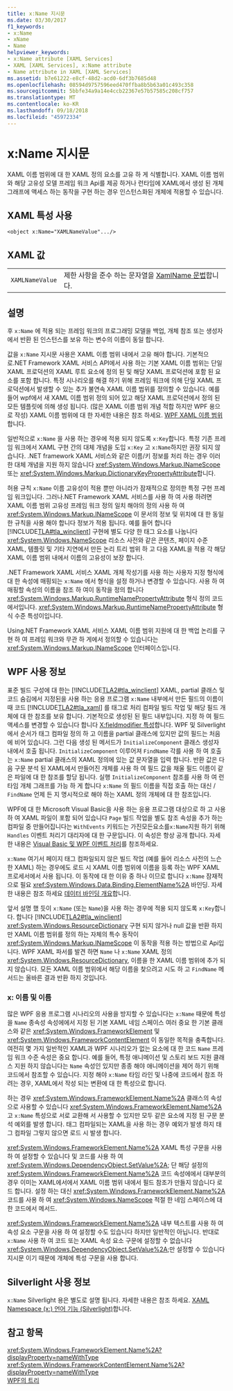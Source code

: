 ```yaml
---
title: x:Name 지시문
ms.date: 03/30/2017
f1_keywords:
- x:Name
- xName
- Name
helpviewer_keywords:
- x:Name attribute [XAML Services]
- XAML [XAML Services], x:Name attribute
- Name attribute in XAML [XAML Services]
ms.assetid: b7e61222-e8cf-48d2-acd0-6df3b7685d48
ms.openlocfilehash: 08594d9757596eed470ffba8b5b63a01c493c358
ms.sourcegitcommit: 5bbfe34a9a14e4ccb22367e57b57585c208cf757
ms.translationtype: MT
ms.contentlocale: ko-KR
ms.lasthandoff: 09/18/2018
ms.locfileid: "45972334"
---
```

# <a name="xname-directive"></a>x:Name 지시문
XAML 이름 범위에 대 한 XAML 정의 요소를 고유 하 게 식별합니다. XAML 이름 범위와 해당 고유성 모델 프레임 워크 Api를 제공 하거나 런타임에 XAML에서 생성 된 개체 그래프에 액세스 하는 동작을 구현 하는 경우 인스턴스화된 개체에 적용할 수 있습니다.  
  
## <a name="xaml-attribute-usage"></a>XAML 특성 사용  
  
```xaml  
<object x:Name="XAMLNameValue".../>  
```  
  
## <a name="xaml-values"></a>XAML 값  
  
|||  
|-|-|  
|`XAMLNameValue`|제한 사항을 준수 하는 문자열을 [XamlName 문법](../../../docs/framework/xaml-services/xamlname-grammar.md)합니다.|  
  
## <a name="remarks"></a>설명  
 후 `x:Name` 에 적용 되는 프레임 워크의 프로그래밍 모델을 백업, 개체 참조 또는 생성자에서 반환 된 인스턴스를 보유 하는 변수의 이름이 동일 합니다.  
  
 값을 `x:Name` 지시문 사용은 XAML 이름 범위 내에서 고유 해야 합니다. 기본적으로.NET Framework XAML 서비스 API에서 사용 하는 기본 XAML 이름 범위는 단일 XAML 프로덕션의 XAML 루트 요소에 정의 된 및 해당 XAML 프로덕션에 포함 된 요소를 포함 합니다. 특정 시나리오를 해결 하기 위해 프레임 워크에 의해 단일 XAML 프로덕션에서 발생할 수 있는 추가 불연속 XAML 이름 범위를 정의할 수 있습니다. 예를 들어 wpf에서 새 XAML 이름 범위 정의 되어 있고 해당 XAML 프로덕션에서 정의 된 모든 템플릿에 의해 생성 됩니다. (많은 XAML 이름 범위 개념 적합 하지만 WPF 용으로 작성) XAML 이름 범위에 대 한 자세한 내용은 참조 하세요. [WPF XAML 이름 범위](../../../docs/framework/wpf/advanced/wpf-xaml-namescopes.md)합니다.  
  
 일반적으로 `x:Name` 을 사용 하는 경우에 적용 되지 않도록 `x:Key`합니다. 특정 기존 프레임 워크에서 XAML 구현 간의 대체 개념을 도입 `x:Key` 고 `x:Name`하지만 권장 되지 않습니다. .NET framework XAML 서비스와 같은 이름/키 정보를 처리 하는 경우 이러한 대체 개념을 지원 하지 않습니다 <xref:System.Windows.Markup.INameScope> 또는 <xref:System.Windows.Markup.DictionaryKeyPropertyAttribute>합니다.  
  
 허용 규칙 `x:Name` 이름 고유성이 적용 뿐만 아니라가 잠재적으로 정의한 특정 구현 프레임 워크입니다. 그러나.NET Framework XAML 서비스를 사용 하 여 사용 하려면 XAML 이름 범위 고유성 프레임 워크 정의 일치 해야의 정의 사용 하 여 <xref:System.Windows.Markup.INameScope> 이 문서의 정보 및 위치에 대 한 동일한 규칙을 사용 해야 합니다 정보가 적용 됩니다. 예를 들어 합니다 [!INCLUDE[TLA#tla_winclient](../../../includes/tlasharptla-winclient-md.md)] 구현에 별도 다양 한 태그 요소를 나눕니다 <xref:System.Windows.NameScope> 리소스 사전와 같은 콘텐츠, 페이지 수준 XAML, 템플릿 및 기타 지연에서 만든 논리 트리 범위 하 고 다음 XAML을 적용 각 해당 XAML 이름 범위 내에서 이름의 고유성이 보장 합니다.  
  
 .NET Framework XAML 서비스 XAML 개체 작성기를 사용 하는 사용자 지정 형식에 대 한 속성에 매핑되는 `x:Name` 에서 형식을 설정 하거나 변경할 수 있습니다. 사용 하 여 매핑할 속성의 이름을 참조 하 여이 동작을 정의 합니다 <xref:System.Windows.Markup.RuntimeNamePropertyAttribute> 형식 정의 코드에서입니다.  <xref:System.Windows.Markup.RuntimeNamePropertyAttribute> 형식 수준 특성이입니다.  
  
 Using.NET Framework XAML 서비스 XAML 이름 범위 지원에 대 한 백업 논리를 구현 하 여 프레임 워크와 무관 하 게에서 정의할 수 있습니다는 <xref:System.Windows.Markup.INameScope> 인터페이스입니다.  
  
## <a name="wpf-usage-notes"></a>WPF 사용 정보  
 표준 빌드 구성에 대 한는 [!INCLUDE[TLA2#tla_winclient](../../../includes/tla2sharptla-winclient-md.md)] XAML, partial 클래스 및 코드 숨김에서 지정된을 사용 하는 응용 프로그램 `x:Name` 내부에서 만든 필드의 이름이 때 코드 [!INCLUDE[TLA2#tla_xaml](../../../includes/tla2sharptla-xaml-md.md)] 를 태그로 처리 컴파일 빌드 작업 및 해당 필드 개체에 대 한 참조를 보유 합니다. 기본적으로 생성된 된 필드 내부입니다. 지정 하 여 필드 액세스를 변경할 수 있습니다 합니다 [X:fieldmodifier 특성](../../../docs/framework/xaml-services/x-fieldmodifier-directive.md)합니다. WPF 및 Silverlight에서 순서가 태그 컴파일 정의 하 고 이름을 partial 클래스에 있지만 값의 필드는 처음에 비어 있습니다. 그런 다음 생성 된 메서드가 `InitializeComponent` 클래스 생성자 내에서 호출 됩니다. `InitializeComponent` 이루어져 `FindName` 각를 사용 하 여 호출는 `x:Name` partial 클래스의 XAML 정의에 있는 값 문자열을 입력 합니다. 반환 값은 다음 구문 분석 된 XAML에서 만들어진 개체를 사용 하 여 필드 값을 채울 필드 이름이 같은 파일에 대 한 참조를 할당 됩니다. 실행 `InitializeComponent` 참조를 사용 하 여 런타임 개체 그래프를 가능 하 게 합니다 `x:Name` 의 필드 이름을 직접 호출 하는 대신 / `FindName` 언제 든 지 명시적으로 해야 하는 XAML 정의 개체에 대 한 참조입니다.  
  
 WPF에 대 한 Microsoft Visual Basic을 사용 하는 응용 프로그램 대상으로 하 고 사용 하 여 XAML 파일이 포함 되어 있습니다 `Page` 빌드 작업을 별도 참조 속성을 추가 하는 컴파일 중 만들어집니다는 `WithEvents` 키워드는 가진모든요소를`x:Name`지원 하기 위해 `Handles` 이벤트 처리기 대리자에 대 한 구문입니다. 이 속성은 항상 공개 합니다. 자세한 내용은 [Visual Basic 및 WPF 이벤트 처리](../../../docs/framework/wpf/advanced/visual-basic-and-wpf-event-handling.md)를 참조하세요.  
  
 `x:Name` 여기서 페이지 태그 컴파일되지 않은 빌드 작업 (예를 들어 리소스 사전의 느슨한 XAML) 하는 경우에도 로드 시 XAML 이름 범위에 이름을 등록 하는 WPF XAML 프로세서에서 사용 됩니다. 이 동작에 대 한 이유 중 하나 이므로 합니다 `x:Name` 잠재적으로 필요 <xref:System.Windows.Data.Binding.ElementName%2A> 바인딩. 자세한 내용은 참조 하세요 [데이터 바인딩 개요](../../../docs/framework/wpf/data/data-binding-overview.md)합니다.  
  
 앞서 설명 했 듯이 `x:Name` (또는 `Name`)을 사용 하는 경우에 적용 되지 않도록 `x:Key`합니다. 합니다 [!INCLUDE[TLA2#tla_winclient](../../../includes/tla2sharptla-winclient-md.md)] <xref:System.Windows.ResourceDictionary> 구현 되지 않거나 null 값을 반환 하지만 XAML 이름 범위를 정의 하는 자체의 특수 동작이 <xref:System.Windows.Markup.INameScope> 이 동작을 적용 하는 방법으로 Api입니다. WPF XAML 파서를 발견 하면 `Name` 나 `x:Name` XAML 정의 <xref:System.Windows.ResourceDictionary>, 이름을 한 XAML 이름 범위에 추가 되지 않습니다. 모든 XAML 이름 범위에서 해당 이름을 찾으려고 시도 하 고 `FindName` 메서드는 올바른 결과 반환 하지 것입니다.  
  
### <a name="xname-and-name"></a>x: 이름 및 이름  
 많은 WPF 응용 프로그램 시나리오의 사용을 방지할 수 있습니다는 `x:Name` 때문에 특성을 `Name` 종속성 속성에에서 지정 된 기본 XAML 네임 스페이스 여러 중요 한 기본 클래스와 같은 <xref:System.Windows.FrameworkElement> 및 <xref:System.Windows.FrameworkContentElement> 이 동일한 목적을 충족합니다. 여전히 몇 가지 일반적인 XAML과 WPF 시나리오가 없는 요소에 대 한 코드 `Name` 프레임 워크 수준 속성은 중요 합니다. 예를 들어, 특정 애니메이션 및 스토리 보드 지원 클래스 지원 하지 않습니다는 `Name` 속성인 있지만 종종 해야 애니메이션을 제어 하기 위해 코드에서 참조할 수 있습니다. 지정 해야 `x:Name` 타임 라인 및 나중에 코드에서 참조 하려는 경우, XAML에서 작성 되는 변환에 대 한 특성으로 합니다.  
  
 하는 경우 <xref:System.Windows.FrameworkElement.Name%2A> 클래스의 속성으로 사용할 수 있습니다 <xref:System.Windows.FrameworkElement.Name%2A> 고 `x:Name` 특성으로 서로 교환해 서 사용할 수 있지만 모두 같은 요소에 지정 된 구문 분석 예외를 발생 합니다. 태그 컴파일되는 XAML을 사용 하는 경우 예외가 발생 하지 태그 컴파일 그렇지 않으면 로드 시 발생 합니다.  
  
 <xref:System.Windows.FrameworkElement.Name%2A> XAML 특성 구문을 사용 하 여 설정할 수 있습니다 및 코드를 사용 하 여 <xref:System.Windows.DependencyObject.SetValue%2A>; 단 해당 설정의 <xref:System.Windows.FrameworkElement.Name%2A> 코드 속성에에서 대부분의 경우 이미는 XAML에서에서 XAML 이름 범위 내에서 필드 참조가 만들지 않습니다 로드 합니다. 설정 하는 대신 <xref:System.Windows.FrameworkElement.Name%2A> 코드를 사용 하 여 <xref:System.Windows.NameScope> 적절 한 네임 스페이스에 대 한 코드에서 메서드.  
  
 <xref:System.Windows.FrameworkElement.Name%2A> 내부 텍스트를 사용 하 여 속성 요소 구문을 사용 하 여 설정할 수도 있습니다 하지만 일반적인 아닙니다. 반대로 `x:Name` 사용 하 여 코드 또는 XAML 속성 요소 구문에 설정할 수 없습니다 <xref:System.Windows.DependencyObject.SetValue%2A>;만 설정할 수 있습니다 지시문 이기 때문에 개체에 특성 구문을 사용 합니다.  
  
## <a name="silverlight-usage-notes"></a>Silverlight 사용 정보  
 `x:Name` Silverlight 용은 별도로 설명 됩니다. 자세한 내용은 참조 하세요. [XAML Namespace (x:) 언어 기능 (Silverlight)](https://go.microsoft.com/fwlink/?LinkId=199081)합니다.  
  
## <a name="see-also"></a>참고 항목  
 <xref:System.Windows.FrameworkElement.Name%2A?displayProperty=nameWithType>  
 <xref:System.Windows.FrameworkContentElement.Name%2A?displayProperty=nameWithType>  
 [WPF의 트리](../../../docs/framework/wpf/advanced/trees-in-wpf.md)
